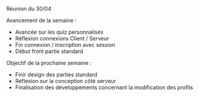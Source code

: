 Réunion du 30/04

Avancement de la semaine :

* Avancée sur les quiz personnalisés
* Réflexion connexions Client / Serveur
* Fin connexion / inscription avec session
* Début front partie standard

Objectif de la prochaine semaine :

* Finir design des parties standard 
* Réflexion sur la conception côté serveur
* Finalisation des développements concernant la modification des profils
